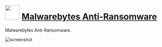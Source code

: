 ﻿# <img src="https://cdn.jsdelivr.net/gh/chtof/chocolatey-packages/manual/malwarebytes-antiransomware/malwarebytes-antiransomware.png" width="48" height="48"/> [Malwarebytes Anti-Ransomware](https://chocolatey.org/packages/malwarebytes-antiransomware)

Malwarebytes Anti-Ransomware.

![screenshot](https://cdn.jsdelivr.net/gh/chtof/chocolatey-packages/manual/malwarebytes-antiransomware/screenshot.png)
